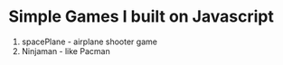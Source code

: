 # Simple Games I built on Javascript

1. spacePlane - airplane shooter game
2. Ninjaman - like Pacman
